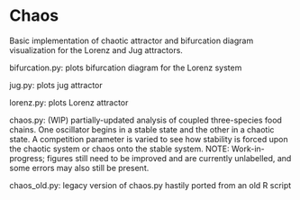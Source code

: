 # Chaos
Basic implementation of chaotic attractor and bifurcation diagram visualization for the Lorenz and Jug attractors.

bifurcation.py: plots bifurcation diagram for the Lorenz system

jug.py: plots jug attractor

lorenz.py: plots Lorenz attractor

chaos.py: (WIP) partially-updated analysis of coupled three-species food chains.
One oscillator begins in a stable state and the other in a chaotic state.
A competition parameter is varied to see how stability is forced upon the chaotic system or chaos onto the stable system.
NOTE: Work-in-progress; figures still need to be improved and are currently unlabelled, and some errors may also still be present.

chaos_old.py: legacy version of chaos.py hastily ported from an old R script
